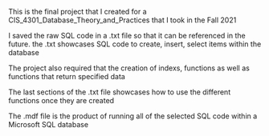 This is the final project that I created for
a CIS_4301_Database_Theory_and_Practices that I took in the Fall 2021

I saved the raw SQL code in a .txt file so that it can be referenced 
in the future. the .txt showcases SQL code to create, insert, select 
items within the database

The project also required that the creation of indexs, functions 
as well as functions that return specified data

The last sections of the .txt file showcases how to use the different
functions once they are created

The .mdf file is the product of running all of the selected 
SQL code within a Microsoft SQL database
